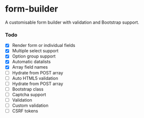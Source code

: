 form-builder
============

A customisable form builder with validation and Bootstrap support.

### Todo

- [x] Render form or individual fields
- [x] Multiple select support
- [x] Option group support
- [x] Automatic datalists
- [x] Array field names
- [ ] Hydrate from POST array
- [ ] Auto HTML5 validation
- [ ] Hydrate from POST array
- [ ] Bootstrap class
- [ ] Captcha support
- [ ] Validation
- [ ] Custom validation
- [ ] CSRF tokens